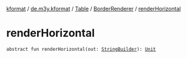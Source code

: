 [kformat](../../../index.md) / [de.m3y.kformat](../../index.md) / [Table](../index.md) / [BorderRenderer](index.md) / [renderHorizontal](./render-horizontal.md)

# renderHorizontal

`abstract fun renderHorizontal(out: `[`StringBuilder`](https://kotlinlang.org/api/latest/jvm/stdlib/kotlin.text/-string-builder/index.html)`): `[`Unit`](https://kotlinlang.org/api/latest/jvm/stdlib/kotlin/-unit/index.html)